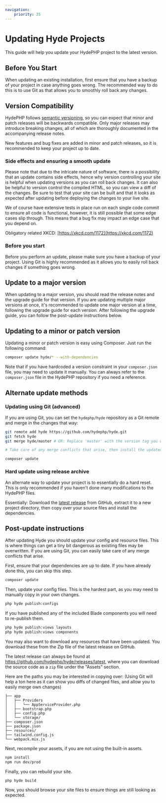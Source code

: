```yaml
---
navigation:
    priority: 35
---
```


# Updating Hyde Projects

This guide will help you update your HydePHP project to the latest version.


## Before You Start

When updating an existing installation, first ensure that you have a backup of your project in case anything goes wrong.
The recommended way to do this is to use Git as that allows you to smoothly roll back any changes.


## Version Compatibility

HydePHP follows [semantic versioning](https://semver.org/), so you can expect that minor and patch releases will be backwards compatible.
Only major releases may introduce breaking changes, all of which are thoroughly documented in the accompanying release notes.

New features and bug fixes are added in minor and patch releases, so it is recommended to keep your project up to date.

### Side effects and ensuring a smooth update

Please note that due to the intricate nature of software, there is a possibility that an update contains side effects,
hence why version controlling your site is helpful when updating versions as you can roll back changes. It can also
be helpful to version control the compiled HTML, so you can view a diff of the changes. Be sure to test that your site
can be built and that it looks as expected after updating before deploying the changes to your live site.

We of course have extensive tests in place run on each single code commit to ensure all code is functional, however,
it is still possible that some edge cases slip through. This means that a bug fix may impact an edge case that you depend on.

Obligatory related XKCD: [https://xkcd.com/1172](https://xkcd.com/1172)

### Before you start

Before you perform an update, please make sure you have a backup of your project.
Using Git is highly recommended as it allows you to easily roll back changes if something goes wrong.


## Update to a major version

When updating to a major version, you should read the release notes and the upgrade guide for that version.
If you are updating multiple major versions at once, it's recommended to update one major version at a time,
following the upgrade guide for each version. After following the upgrade guide, you can follow the post-update instructions below.


## Updating to a minor or patch version

Updating a minor or patch version is easy using Composer. Just run the following command:

```bash
composer update hyde/* --with-dependencies
```

Note that if you have hardcoded a version constraint in your `composer.json` file, you may need to update it manually.
You can always refer to the `composer.json` file in the HydePHP repository if you need a reference.


## Alternate update methods

### Updating using Git (advanced)

If you are using Git, you can set the `hydephp/hyde` repository as a Git remote and merge in the changes that way:

```bash
git remote add hyde https://github.com/hydephp/hyde.git
git fetch hyde
git merge hyde/master # OR: Replace 'master' with the version tag you want to update to

# Take care of any merge conflicts that arise, then install the updated dependencies

composer update
```

### Hard update using release archive

An alternate way to update your project is to essentially do a hard reset. This is only recommended if you haven't done many modifications to the HydePHP files.

Essentially: Download the [latest release](https://github.com/hydephp/hyde/releases/latest) from GitHub, extract it to a new project directory, then copy over your source files and install the dependencies.


## Post-update instructions

After updating Hyde you should update your config and resource files. This is where things can get a tiny bit dangerous
as existing files may be overwritten. If you are using Git, you can easily take care of any merge conflicts that arise.

First, ensure that your dependencies are up to date. If you have already done this, you can skip this step.

```bash
composer update
```

Then, update your config files. This is the hardest part, as you may need to manually copy in your own changes.

```bash
php hyde publish:configs
```

If you have published any of the included Blade components you will need to re-publish them.

```bash
php hyde publish:views layouts
php hyde publish:views components
```

You may also want to download any resources that have been updated. You download these from the Zip file of the latest release on GitHub.

The latest release can always be found at https://github.com/hydephp/hyde/releases/latest, where you can download the source code as a `zip` file under the "Assets" section.

Here are the paths you may be interested in copying over: (Using Git will help a ton here as it can show you diffs of changed files, and allow you to easily merge own changes)

```
├── app
│   ├── Providers
│   │   └── AppServiceProvider.php
│   ├── bootstrap.php
│   ├── config.php
│   └── storage/
├── composer.json
├── package.json
├── resources/
├── tailwind.config.js
└── webpack.mix.js
```

Next, recompile your assets, if you are not using the built-in assets.

```bash
npm install
npm run dev/prod
```

Finally, you can rebuild your site.

```bash
php hyde build
```

Now, you should browse your site files to ensure things are still looking as expected.
